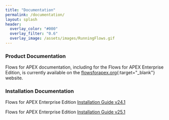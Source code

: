 ```yaml
---
title: "Documentation"
permalink: /documentation/
layout: splash
header:
  overlay_color: "#000"
  overlay_filter: "0.6"
  overlay_image: /assets/images/RunningFlows.gif
---
```

### Product Documentation

Flows for APEX documentation, including for the Flows for APEX Enterprise Edition, is currently available on the [flowsforapex.org](https://flowsforapex.org/documentation){:target="_blank"} website.

### Installation Documentation 

Flows for APEX Enterprise Edition [Installation Guide v24.1](/install-doc-ee-241)

Flows for APEX Enterprise Edition [Installation Guide v25.1](/install-doc-ee-251)

